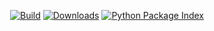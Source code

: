 <p align="center">
  <a href="https://github.com/LineIndent/material_design_flet/actions"><img
    src="https://github.com/LineIndent/flet-material/workflows/build/badge.svg?branch=master"
    alt="Build"
  /></a>
  <a href="https://pypistats.org/packages/flet-material"><img
    src="https://img.shields.io/pypi/dm/flet-material.svg"
    alt="Downloads"
  /></a>
  <a href="https://pypi.org/project/flet-material"><img 
    src="https://img.shields.io/pypi/v/flet-material.svg"
    alt="Python Package Index"
  /></a>
</p>

